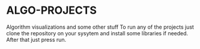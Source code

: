 # ALGO-PROJECTS
Algorithm visualizations and some other stuff
To run any of the projects just clone the repository on your sysytem and install some libraries if needed. After that just press run.

